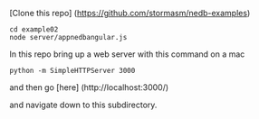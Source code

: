 
[Clone this repo]
(https://github.com/stormasm/nedb-examples)

```
cd example02
node server/appnedbangular.js
```

In this repo bring up a web server with this command on a mac

```
python -m SimpleHTTPServer 3000
```

and then go
[here]
(http://localhost:3000/)

and navigate down to this subdirectory.
